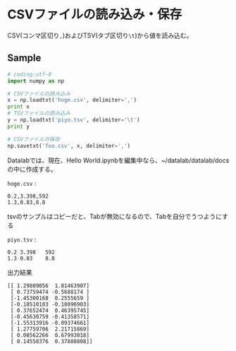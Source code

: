 # CSVファイルの読み込み・保存

CSV(コンマ区切り`,`)およびTSV(タブ区切り`\t`)から値を読み込む。

## Sample

```python
# coding:utf-8
import numpy as np

# CSVファイルの読み込み
x = np.loadtxt('hoge.csv', delimiter=',')
print x
# TSVファイルの読み込み
y = np.loadtxt('piyo.tsv', delimiter='\t')
print y

# CSVファイルの保存
np.savetxt('foo.csv', x, delimiter=',')
```

Datalabでは、現在、Hello World.ipynbを編集中なら、~/datalab/datalab/docsの中に作成する。

`hoge.csv` : 

```
0.2,3.398,592
1.3,0.83,8.8
```

tsvのサンプルはコピーだと、Tabが無効になるので、Tabを自分でうつようにする

`piyo.tsv` : 

```
0.2	3.398	592
1.3	0.83	8.8
```

出力結果

```shell
[[ 1.29809056  1.81463907]
 [ 0.73759474 -0.5688174 ]
 [-1.45300168  0.2555659 ]
 [-0.18510103 -0.18096903]
 [ 0.37652474  0.46395745]
 [-0.45630759 -0.41358571]
 [-1.55313916 -0.09374661]
 [ 1.27759706  2.21715869]
 [ 0.08562266  0.67993018]
 [ 0.14558376  0.37880808]]
```

